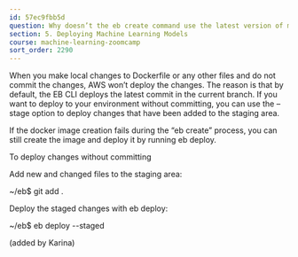 ```yaml
---
id: 57ec9fbb5d
question: Why doesn’t the eb create command use the latest version of my Dockerfile?
section: 5. Deploying Machine Learning Models
course: machine-learning-zoomcamp
sort_order: 2290
---
```


When you make local changes to Dockerfile or any other files and do not commit the changes, AWS won’t  deploy the changes. The reason is that by default, the EB CLI deploys the latest commit in the current branch. If you want to deploy to your environment without committing, you can use the –stage option to deploy changes that have been added to the staging area.

If the docker image creation fails during the “eb create” process, you can still create the image and deploy it by running eb deploy.

To deploy changes without committing

Add new and changed files to the staging area:

~/eb$ git add .

Deploy the staged changes with eb deploy:

~/eb$ eb deploy --staged

(added by Karina)

